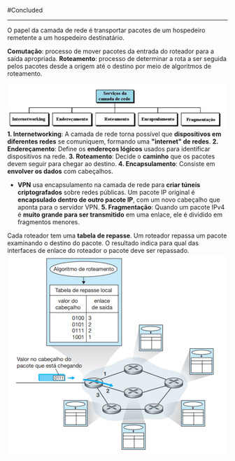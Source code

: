 
#Concluded 

---

O papel da camada de rede é transportar pacotes de um hospedeiro remetente a um hospedeiro destinatário.  

**Comutação**: processo de mover pacotes da entrada do roteador para a saída apropriada.
**Roteamento**:  processo de determinar a rota a ser seguida pelos pacotes desde a origem até o destino por meio de algoritmos de roteamento.

![Pasted image 20250522195127](../../attachments/Pasted%20image%2020250522195127.png)**1. Internetworking**: A camada de rede torna possível que **dispositivos em diferentes redes** se comuniquem, formando uma **"internet" de redes**.
**2. Endereçamento**: Define os **endereços lógicos** usados para identificar dispositivos na rede.
**3. Roteamento**: Decide o **caminho** que os pacotes devem seguir para chegar ao destino.
**4. Encapsulamento**: Consiste em **envolver os dados** com cabeçalhos.
- **VPN** usa encapsulamento na camada de rede para **criar túneis criptografados** sobre redes públicas. Um pacote IP original é **encapsulado dentro de outro pacote IP**, com um novo cabeçalho que aponta para o servidor VPN.
**5. Fragmentação**: Quando um pacote IPv4 é **muito grande para ser transmitido** em uma enlace, ele é dividido em fragmentos menores.

Cada roteador tem uma **tabela de repasse**. Um roteador repassa um pacote examinando o destino do pacote. O resultado indica para qual das interfaces de enlace do roteador o pacote deve ser repassado.
![Pasted image 20250522195536](../../attachments/Pasted%20image%2020250522195536.png)
